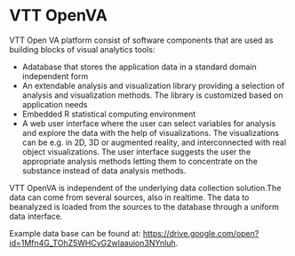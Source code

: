 # VTT OpenVA

VTT Open VA platform consist of software components that are used as building blocks of visual analytics tools:
* Adatabase that stores the application data in a standard domain independent form
* An extendable analysis and visualization library providing a selection of analysis and visualization methods. The library is customized based on application needs
* Embedded R statistical computing environment
* A web user interface where the user can select variables for analysis and explore the data with the help of visualizations. The visualizations can be e.g. in 2D, 3D or augmented reality, and interconnected with real object visualizations. The user interface suggests the user the appropriate analysis methods letting them to concentrate on the substance instead of data analysis methods.

VTT OpenVA is independent of the underlying data collection solution.The data can come from several sources, also in realtime. The data to beanalyzed is loaded from the sources to the database through a uniform data interface.

Example data base can be found at: https://drive.google.com/open?id=1Mfn4G_TOhZ5WHCvG2wlaauion3NYnluh. 
